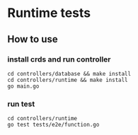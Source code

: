# Runtime tests

## How to use

### install crds and run controller

```shell
cd controllers/database && make install
cd controllers/runtime && make install
go main.go
```

### run test

```shell
cd controllers/runtime
go test tests/e2e/function.go
```
